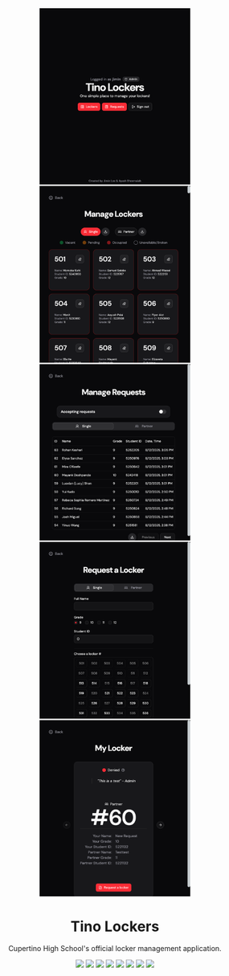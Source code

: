 
<div align="center">
<img src="static/tino-lockers.png" width="300">
<img src="static/lockers.png" width="300">
<img src="static/requests.png" width="300">
<img src="static/request.png" width="300">
<img src="static/my-locker.png" width="300">
  
</div>

<h1 align="center">Tino Lockers</h1>
<p align="center">Cupertino High School's official locker management application.</p>

<div align="center">
  <img src="https://img.shields.io/badge/SvelteKit-FF3E00?style=for-the-badge&logo=Svelte&logoColor=white">
  <img src="https://img.shields.io/badge/TypeScript-007ACC?style=for-the-badge&logo=typescript&logoColor=white">
  <img src="https://img.shields.io/badge/Tailwind_CSS-38B2AC?style=for-the-badge&logo=tailwind-css&logoColor=white">
  <img src="https://img.shields.io/badge/shadcn%2Fui-000000?style=for-the-badge&logo=shadcnui&logoColor=white">
  <img src="https://img.shields.io/badge/Zod-000000?style=for-the-badge&logo=zod&logoColor=3068B7">
  <img src="https://img.shields.io/badge/PostgreSQL-316192?style=for-the-badge&logo=postgresql&logoColor=white">
  <img src="https://img.shields.io/badge/drizzle-C5F74F?style=for-the-badge&logo=drizzle&logoColor=black">
  <img src="https://img.shields.io/badge/Vercel-000000?style=for-the-badge&logo=vercel&logoColor=white">
</div>
